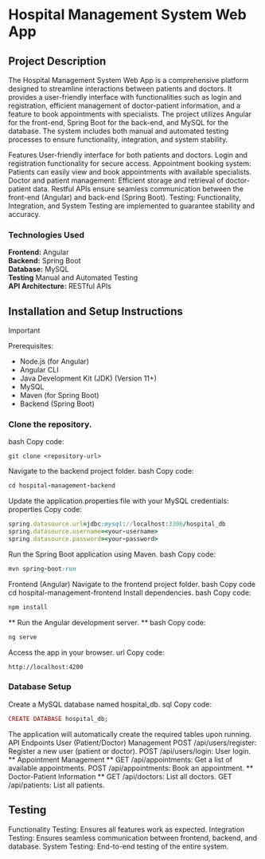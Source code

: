 # Hospital Management System Web App

## Project Description

The Hospital Management System Web App is a comprehensive platform designed to streamline interactions between patients and doctors. It provides a user-friendly interface with functionalities such as login and registration, efficient management of doctor-patient information, and a feature to book appointments with specialists. The project utilizes Angular for the front-end, Spring Boot for the back-end, and MySQL for the database. The system includes both manual and automated testing processes to ensure functionality, integration, and system stability.

Features
User-friendly interface for both patients and doctors.
Login and registration functionality for secure access.
Appointment booking system: Patients can easily view and book appointments with available specialists.
Doctor and patient management: Efficient storage and retrieval of doctor-patient data.
Restful APIs ensure seamless communication between the front-end (Angular) and back-end (Spring Boot).
Testing: Functionality, Integration, and System Testing are implemented to guarantee stability and accuracy.
 ### **Technologies Used** <br/>
 **Frontend:** Angular <br/>
 **Backend:** Spring Boot <br/>
 **Database:** MySQL <br/>
 **Testing** Manual and Automated Testing <br/>
 **API Architecture:** RESTful APIs <br/>
## Installation and Setup Instructions

>[!IMPORTANT]
> Prerequisites:
- Node.js (for Angular)
- Angular CLI
- Java Development Kit (JDK) (Version 11+)
- MySQL
- Maven (for Spring Boot)
- Backend (Spring Boot)
### Clone the repository.
bash
Copy code:
```
git clone <repository-url>
```
Navigate to the backend project folder.
bash
Copy code:
```ruby
cd hospital-management-backend
```
Update the application.properties file with your MySQL credentials:
properties
Copy code:
```ruby
spring.datasource.url=jdbc:mysql://localhost:3306/hospital_db
spring.datasource.username=<your-username>
spring.datasource.password=<your-password>
```
Run the Spring Boot application using Maven.
bash
Copy code:
```ruby
mvn spring-boot:run
```
Frontend (Angular)
Navigate to the frontend project folder.
bash
Copy code
cd hospital-management-frontend
Install dependencies.
bash
Copy code:
```ruby
npm install
```
** Run the Angular development server. **
bash
Copy code:
```ruby
ng serve
```
Access the app in your browser.
url
Copy code:
```
http://localhost:4200
```
 ### Database Setup
Create a MySQL database named hospital_db.
sql
Copy code:
```ruby
CREATE DATABASE hospital_db;
```
The application will automatically create the required tables upon running.
API Endpoints
User (Patient/Doctor) Management
POST /api/users/register: Register a new user (patient or doctor).
POST /api/users/login: User login.
** Appointment Management **
GET /api/appointments: Get a list of available appointments.
POST /api/appointments: Book an appointment.
** Doctor-Patient Information **
GET /api/doctors: List all doctors.
GET /api/patients: List all patients.
## Testing

Functionality Testing: Ensures all features work as expected.
Integration Testing: Ensures seamless communication between frontend, backend, and database.
System Testing: End-to-end testing of the entire system.
